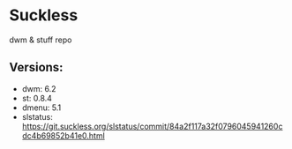 # Suckless

dwm & stuff repo

## Versions:
- dwm: 6.2
- st: 0.8.4
- dmenu: 5.1
- slstatus: https://git.suckless.org/slstatus/commit/84a2f117a32f0796045941260cdc4b69852b41e0.html
